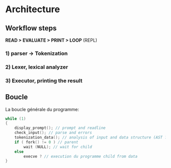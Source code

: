 # Architecture

## Workflow steps

**READ > EVALUATE > PRINT > LOOP** (REPL)

### 1) parser -> Tokenization

### 2) Lexer, lexical analyzer

### 3) Executor, printing the result

## Boucle

La boucle générale du programme:

```c
while (1)
{
    display_prompt(); // prompt and readline
    check_input(); // parse and errors
    tokenization_data(); // analysis of input and data structure (AST ?)
    if ( fork() != 0 ) // parent
        wait (NULL); // wait for child
    else
        execve ? // execution du programme child from data
}
```